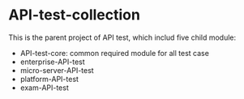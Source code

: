 # API-test-collection

This is the parent project of API test, which includ five child module:
- API-test-core: common required module for all test case
- enterprise-API-test
- micro-server-API-test
- platform-API-test
- exam-API-test

